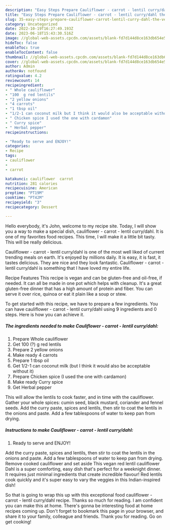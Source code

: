 ```yaml
---
description: "Easy Steps Prepare Cauliflower - carrot - lentil curry/dahl the Very Delicious"
title: "Easy Steps Prepare Cauliflower - carrot - lentil curry/dahl the Very Delicious"
slug: 35-easy-steps-prepare-cauliflower-carrot-lentil-curry-dahl-the-very-delicious
category: Uncategorized
date: 2022-10-19T16:27:49.193Z
date: 2023-06-18T15:43:30.516Z
image: //global-web-assets.cpcdn.com/assets/blank-fd7d144d8ce163db654e5a02c40b08a2775adb7897d16e4062681dc7e1b2800f.png
hideToc: false
enableToc: true
enableTocContent: false
thumbnail: //global-web-assets.cpcdn.com/assets/blank-fd7d144d8ce163db654e5a02c40b08a2775adb7897d16e4062681dc7e1b2800f.png
cover: //global-web-assets.cpcdn.com/assets/blank-fd7d144d8ce163db654e5a02c40b08a2775adb7897d16e4062681dc7e1b2800f.png
author: Admin
authorAv: notfound
ratingvalue: 4.2
reviewcount: 14
recipeingredient:
- " Whole cauliflower"
- "100  g red lentils"
- "2 yellow onions"
- "4 carrots"
- "1 tbsp oil"
- "1/2-1 can coconut milk but I think it would also be acceptable without it"
- " Chicken spice I used the one with cardamon"
- " Curry spice"
- " Herbal pepper"
recipeinstructions:

- "Ready to serve and ENJOY!"
categories:
- Recipe
tags:
- cauliflower
- 
- carrot

katakunci: cauliflower  carrot 
nutrition: 281 calories
recipecuisine: American
preptime: "PT19M"
cooktime: "PT42M"
recipeyield: "3"
recipecategory: Dessert

---
```



Hello everybody, it's John, welcome to my recipe site. Today, I will show you a way to make a special dish, cauliflower - carrot - lentil curry/dahl. It is one of my favorites food recipes. This time, I will make it a little bit tasty. This will be really delicious.

Cauliflower - carrot - lentil curry/dahl is one of the most well liked of current trending meals on earth. It's enjoyed by millions daily. It is easy, it is fast, it tastes delicious. They are nice and they look fantastic. Cauliflower - carrot - lentil curry/dahl is something that I have loved my entire life.

Recipe Features This recipe is vegan and can be gluten-free and oil-free, if needed. It can all be made in one pot which helps with cleanup. It&#39;s a great gluten-free dinner that has a high amount of protein and fiber. You can serve it over rice, quinoa or eat it plain like a soup or stew.


To get started with this recipe, we have to prepare a few ingredients. You can have cauliflower - carrot - lentil curry/dahl using 9 ingredients and 0 steps. Here is how you can achieve it.

<!--inarticleads1-->

##### The ingredients needed to make Cauliflower - carrot - lentil curry/dahl:

1. Prepare  Whole cauliflower
1. Get 100 (?) g red lentils
1. Prepare 2 yellow onions
1. Make ready 4 carrots
1. Prepare 1 tbsp oil
1. Get 1/2-1 can coconut milk (but I think it would also be acceptable without it)
1. Prepare  Chicken spice (I used the one with cardamon)
1. Make ready  Curry spice
1. Get  Herbal pepper


This will allow the lentils to cook faster, and in time with the cauliflower. Gather your whole spices: cumin seed, black mustard, coriander and fennel seeds. Add the curry paste, spices and lentils, then stir to coat the lentils in the onions and paste. Add a few tablespoons of water to keep pan from drying. 

<!--inarticleads2-->

##### Instructions to make Cauliflower - carrot - lentil curry/dahl:


1. Ready to serve and ENJOY!

Add the curry paste, spices and lentils, then stir to coat the lentils in the onions and paste. Add a few tablespoons of water to keep pan from drying. Remove cooked cauliflower and set aside This vegan red lentil cauliflower Dahl is a super comforting, easy dish that&#39;s perfect for a weeknight dinner. It requires just minimal ingredients that create incredible flavour! Red lentils cook quickly and it&#39;s super easy to vary the veggies in this Indian-inspired dish! 

So that is going to wrap this up with this exceptional food cauliflower - carrot - lentil curry/dahl recipe. Thanks so much for reading. I am confident you can make this at home. There's gonna be interesting food at home recipes coming up. Don't forget to bookmark this page in your browser, and share it to your family, colleague and friends. Thank you for reading. Go on get cooking!
